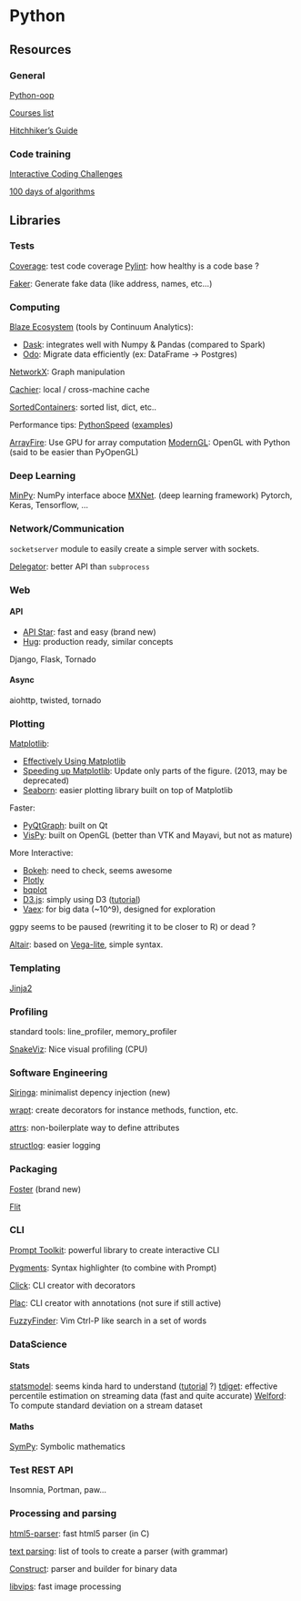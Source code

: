 Python
======


Resources
---------

### General

[Python-oop](https://github.com/metaperl/python-oop)

[Courses list](http://bafflednerd.com/learn-python-online/)

[Hitchhiker’s Guide](http://docs.python-guide.org/en/latest/)

### Code training

[Interactive Coding Challenges](https://github.com/donnemartin/interactive-coding-challenges)

[100 days of algorithms](https://github.com/coells/100days)

Libraries
---------

### Tests

[Coverage](https://github.com/nedbat/coveragepy): test code coverage
[Pylint](https://github.com/PyCQA/pylint): how healthy is a code base ?

[Faker](https://github.com/joke2k/faker): Generate fake data (like address, names, etc...)

### Computing

[Blaze Ecosystem](http://blaze.readthedocs.io/en/latest/index.html) (tools by Continuum Analytics):
- [Dask](http://dask.pydata.org/en/latest/): integrates well with Numpy & Pandas (compared to Spark)
- [Odo](https://github.com/blaze/odo): Migrate data efficiently (ex: DataFrame -> Postgres)

[NetworkX](https://github.com/networkx/networkx): Graph manipulation

[Cachier](https://github.com/shaypal5/cachier): local / cross-machine cache

[SortedContainers](https://github.com/grantjenks/sorted_containers): sorted list, dict, etc..

Performance tips: [PythonSpeed](https://wiki.python.org/moin/PythonSpeed) ([examples](https://wiki.python.org/moin/PythonSpeed/PerformanceTips))

[ArrayFire](https://github.com/arrayfire/arrayfire): Use GPU for array computation
[ModernGL](https://github.com/cprogrammer1994/ModernGL): OpenGL with Python (said to be easier than PyOpenGL)

### Deep Learning

[MinPy](https://github.com/dmlc/minpy): NumPy interface aboce [MXNet](https://github.com/dmlc/mxnet). (deep learning framework)
Pytorch, Keras, Tensorflow, ...

### Network/Communication

`socketserver` module to easily create a simple server with sockets.

[Delegator](https://github.com/kennethreitz/delegator.py): better API than `subprocess`

### Web

#### API

- [API Star](https://github.com/tomchristie/apista): fast and easy (brand new)
- [Hug](https://github.com/timothycrosley/hug): production ready, similar concepts

Django, Flask, Tornado

#### Async

aiohttp, twisted, tornado


### Plotting

[Matplotlib](http://matplotlib.org/):
- [Effectively Using Matplotlib](http://pbpython.com/effective-matplotlib.html)
- [Speeding up Matplotlib](http://bastibe.de/2013-05-30-speeding-up-matplotlib.html): Update only parts of the figure. (2013, may be deprecated)
- [Seaborn](http://seaborn.pydata.org/): easier plotting library built on top of Matplotlib

Faster:
- [PyQtGraph](http://www.pyqtgraph.org/): built on Qt
- [VisPy](http://vispy.org/index.html): built on OpenGL (better than VTK and Mayavi, but not as mature)

More Interactive:
- [Bokeh](http://bokeh.pydata.org/en/latest/): need to check, seems awesome
- [Plotly](https://plot.ly/python/)
- [bqplot](https://github.com/bloomberg/bqplot)
- [D3.js](https://github.com/d3/d3): simply using D3 ([tutorial](http://alignedleft.com/tutorials/d3))
- [Vaex](https://github.com/maartenbreddels/vaex): for big data (~10^9), designed for exploration

ggpy seems to be paused (rewriting it to be closer to R) or dead ?

[Altair](https://altair-viz.github.io/): based on [Vega-lite](https://vega.github.io/vega-lite/), simple syntax.


### Templating

[Jinja2](https://github.com/pallets/jinja)


### Profiling

standard tools: line_profiler, memory_profiler

[SnakeViz](https://jiffyclub.github.io/snakeviz/#snakeviz): Nice visual profiling (CPU)


### Software Engineering

[Siringa](https://github.com/h2non/siringa): minimalist depency injection (new)

[wrapt](https://github.com/GrahamDumpleton/wrapt): create decorators for instance  methods, function, etc.

[attrs](https://attrs.readthedocs.io/en/stable/index.html): non-boilerplate way to define attributes

[structlog](https://github.com/hynek/structlog): easier logging

### Packaging

[Foster](https://github.com/hugollm/foster) (brand new)

[Flit](https://github.com/takluyver/flit)


### CLI

[Prompt Toolkit](https://github.com/jonathanslenders/python-prompt-toolkit): powerful library to create interactive CLI

[Pygments](http://pygments.org/): Syntax highlighter (to combine with Prompt)

[Click](https://github.com/pallets/click): CLI creator with decorators

[Plac](https://github.com/micheles/plac): CLI creator with annotations (not sure if still active)

[FuzzyFinder](https://github.com/amjith/fuzzyfinder): Vim Ctrl-P like search in a set of words


### DataScience

#### Stats

[statsmodel](http://www.statsmodels.org/stable/index.html): seems kinda hard to understand ([tutorial](https://tomaugspurger.github.io/modern-7-timeseries.html) ?)
[tdiget](https://github.com/CamDavidsonPilon/tdigest): effective percentile estimation on streaming data (fast and quite accurate)
[Welford](https://stackoverflow.com/questions/895929/how-do-i-determine-the-standard-deviation-stddev-of-a-set-of-values): To compute standard deviation on a stream dataset

#### Maths

[SymPy](http://www.sympy.org/en/index.html): Symbolic mathematics



### Test REST API

Insomnia, Portman, paw...


### Processing and parsing

[html5-parser](https://github.com/kovidgoyal/html5-parser): fast html5 parser (in C)

[text parsing](https://tomassetti.me/parsing-in-python/): list of tools to create a parser (with grammar)

[Construct](https://github.com/construct/construct): parser and builder for binary data

[libvips](https://github.com/jcupitt/libvips): fast image processing


